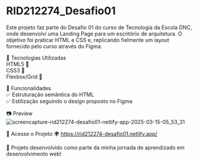 # RID212274_Desafio01
Este projeto faz parte do Desafio 01 do curso de Tecnologia da Escola DNC, onde desenvolvi uma Landing Page para um escritório de arquitetura. O objetivo foi praticar HTML e CSS e, replicando fielmente um layout fornecido pelo curso através do Figma.

🚀 Tecnologias Utilizadas <br>
HTML5 📄 <br>
CSS3 🎨 <br>
Flexbox/Grid 📐 <br>

📌 Funcionalidades <br>
✅ Estruturação semântica do HTML <br>
✅ Estilização seguindo o design proposto no Figma <br>

📷 Preview
![screencapture-rid212274-desafio01-netlify-app-2025-03-15-05_53_31](https://github.com/user-attachments/assets/06580e03-61c5-483f-a27a-e3fbf4cd909d)


🔗 Acesse o Projeto
🌍 https://rid212274-desafio01.netlify.app/

📌 Projeto desenvolvido como parte da minha jornada de aprendizado em desenvolvimento web!

